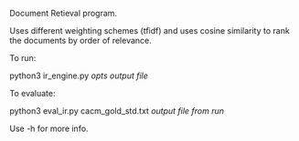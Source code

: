Document Retieval program. 

Uses different weighting schemes (tfidf) and uses cosine similarity to rank the documents by order of relevance. 

To run: 

python3 ir_engine.py *opts* *output file*

To evaluate: 

python3 eval_ir.py cacm_gold_std.txt *output file from run*

Use -h for more info. 